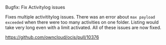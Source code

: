 Bugfix: Fix Activitylog issues

Fixes multiple activititylog issues. There was an error about `max payload exceeded` when there were too many activities on one folder. Listing would take very long even with a limit activated. All of these
issues are now fixed.

https://github.com/owncloud/ocis/pull/10376
